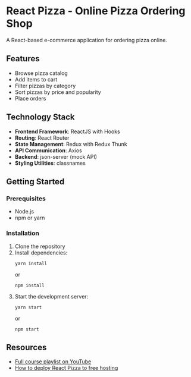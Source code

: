 # React Pizza - Online Pizza Ordering Shop

A React-based e-commerce application for ordering pizza online.

## Features

- Browse pizza catalog
- Add items to cart
- Filter pizzas by category
- Sort pizzas by price and popularity
- Place orders

## Technology Stack

- **Frontend Framework**: ReactJS with Hooks
- **Routing**: React Router
- **State Management**: Redux with Redux Thunk
- **API Communication**: Axios
- **Backend**: json-server (mock API)
- **Styling Utilities**: classnames

## Getting Started

### Prerequisites
- Node.js
- npm or yarn

### Installation
1. Clone the repository
2. Install dependencies:
   ```
   yarn install
   ```
   or
   ```
   npm install
   ```
3. Start the development server:
   ```
   yarn start
   ```
   or
   ```
   npm start
   ```

## Resources
- [Full course playlist on YouTube](https://www.youtube.com/watch?v=bziVFvq8cLQ&list=PL0FGkDGJQjJFMRmP7wZ771m1Nx-m2_qXq)
- [How to deploy React Pizza to free hosting](https://www.youtube.com/watch?v=-pJN9faoa8E&t=1951s)